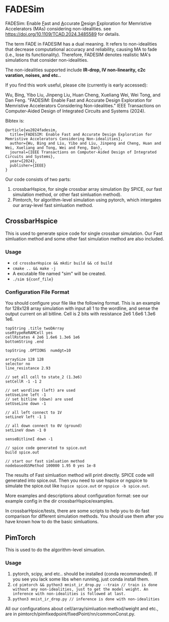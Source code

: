# FADESim
FADESim: Enable <u>F</u>ast and <u>A</u>ccurate <u>D</u>esign <u>E</u>xploration for Memristive Accelerators (MAs) considering non-idealities.
see https://doi.org/10.1109/TCAD.2024.3485589 for details.

The term FADE in FADESIM has a dual meaning. It refers to non-idealities that decrease computational accuracy and reliability, causing MA
to fade (i.e., lose its functionality). Therefore, FADESIM denotes realistic MA's simulations that consider non-idealities.

The non-idealities supported include **IR-drop, IV non-linearity, c2c varation, noises, and etc..**

If you find this work useful, please cite (currently is early accessed):

Wu, Bing, Yibo Liu, Jinpeng Liu, Huan Cheng, Xueliang Wei, Wei Tong, and Dan Feng. "FADESIM: Enable Fast and Accurate Design Exploration for Memristive Accelerators Considering Non-idealities." IEEE Transactions on Computer-Aided Design of Integrated Circuits and Systems (2024).


Bibtex is:
```
@article{wu2024fadesim,
  title={FADESIM: Enable Fast and Accurate Design Exploration for Memristive Accelerators Considering Non-idealities},
  author={Wu, Bing and Liu, Yibo and Liu, Jinpeng and Cheng, Huan and Wei, Xueliang and Tong, Wei and Feng, Dan},
  journal={IEEE Transactions on Computer-Aided Design of Integrated Circuits and Systems},
  year={2024},
  publisher={IEEE}
}
```



Our code consists of two parts:
1. crossbarHspice, for single crossbar array simulation (by SPICE, our fast simulation method, or other fast simluation method).
2. Pimtorch, for algorithm-level simulation using pytorch, which intergates our array-level fast simluation method. 

## CrossbarHspice
This is used to generate spice code for single crossbar simulation.
Our Fast simluation method and some other fast simulation method are also included.

### Usage
  - ```cd crossbarHspice && mkdir build && cd build```
  - ```cmake .. && make -j```
  - A excutable file named "sim" will be created.
  - ```./sim ${conf_file}```

### Configuration File Format
You should configure your file like the following format.
This is an example for 128x128 array simulation with input all 1 to the wordline, and sense the output current on all bitline. Cell is 2 bits with resistance 2e6 1.6e6 1.3e6 1e6.
```
topString .title twoDArray
useRtypeReRAMCell yes
cellRstates 4 2e6 1.6e6 1.3e6 1e6
bottomString .end

topString .OPTIONS  numdgt=10

arraySize 128 128
selector no
line_resistance 2.93

// set all cell to state_2 (1.3e6)
setCellR -1 -1 2

// set wordline (left) are used
setUseLine left -1 
// set bitline (down) are used
setUseLine down -1

// all left connect to 1V
setLineV left -1 1

// all down connect to 0V (ground)
setLineV down -1 0

senseBitlineI down -1

// spice code generated to spice.out
build spice.out

// start our fast simluation method
nodebasedGSMethod 100000 1.95 0 yes 1e-8
```

The results of Fast simluation method will print directly.
SPICE code will generated into spice.out.
Then you need to use hspice or ngspice to simulate the spice.out like ```hspice spice.out``` or ```ngspice -b spice.out```.

More examples and descriptions about configuration format: see our example config in the dir crossbarHspice/examples.

In crossbarHpsice/tests, there are some scripts to help you to do fast comparison for different simulation methods. You should use them after you have known how to do the basic simluations.


## PimTorch
This is used to do the algorithm-level simuation.

### Usage
  1. pytorch, scipy, and etc.. should be installed (conda recommanded). If you see you lack some libs when running, just conda install them. 
  2. ```cd pimtorch && python3 mnist_ir_drop.py --train // train is done without any non-idealities, just to get the model weight. An inference with non-idealities is followed at last.```
  3. ```python3 mnist_ir_drop.py // inference is done with non-idealities```

All our configurations about cell/array/simluation method/weight and etc., are in pimtorch/pimfixedpoint/fixedPoint/nn/commonConst.py.


 
